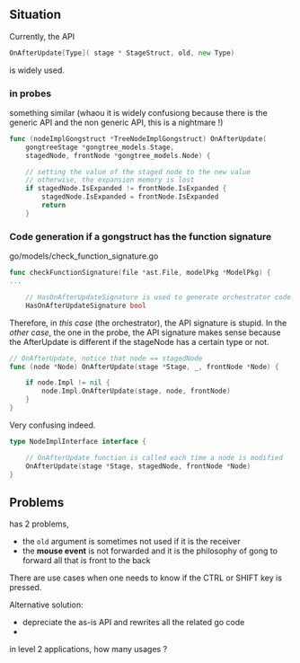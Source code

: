 ## Situation

Currently, the API

```go
OnAfterUpdate[Type]( stage * StageStruct, old, new Type)
```

is widely used.

### in probes

something similar (whaou it is widely confusiong because there is the generic API 
and the non generic API, this is a nightmare !)

```go
func (nodeImplGongstruct *TreeNodeImplGongstruct) OnAfterUpdate(
	gongtreeStage *gongtree_models.Stage,
	stagedNode, frontNode *gongtree_models.Node) {

	// setting the value of the staged node	to the new value
	// otherwise, the expansion memory is lost
	if stagedNode.IsExpanded != frontNode.IsExpanded {
		stagedNode.IsExpanded = frontNode.IsExpanded
		return
	}
```

### Code generation if a gongstruct has the function signature

go/models/check_function_signature.go

```go
func checkFunctionSignature(file *ast.File, modelPkg *ModelPkg) {
...
```

```go
	// HasOnAfterUpdateSignature is used to generate orchestrator code
	HasOnAfterUpdateSignature bool
```

Therefore, in *this case* (the orchestrator), the API signature is stupid.
In the *other case*, the one in the probe, the API signature makes sense because the AfterUpdate is different
if the stageNode has a certain type or not.

```go
// OnAfterUpdate, notice that node == stagedNode
func (node *Node) OnAfterUpdate(stage *Stage, _, frontNode *Node) {

	if node.Impl != nil {
		node.Impl.OnAfterUpdate(stage, node, frontNode)
	}
}
```
Very confusing indeed.

```go
type NodeImplInterface interface {

	// OnAfterUpdate function is called each time a node is modified
	OnAfterUpdate(stage *Stage, stagedNode, frontNode *Node)
}

```


## Problems

has 2 problems, 

- the `old` argument is sometimes not used if it is the receiver
- the **mouse event** is not forwarded and it is the philosophy of gong to forward all that is front to the back

There are use cases when one needs to know if the CTRL or SHIFT key is pressed.

Alternative solution:

- depreciate the as-is API and rewrites all the related go code
- 

<TO DO>

in level 2 applications, how many usages ?
